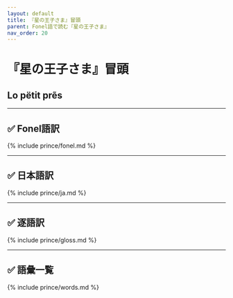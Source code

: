 ```yaml
---
layout: default
title: 『星の王子さま』冒頭
parent: Fonel語で読む『星の王子さま』
nav_order: 20
---
```


# 『星の王子さま』冒頭

## Lo pëtit prẽs
---

## ✅ Fonel語訳
{% include prince/fonel.md %}

<!--
*************************
---

## ✅ フランス語(原文)
{% include prince/fr.md %} 
*************************
-->

<!--
*************************
---

## ✅ 英語訳
{% include prince/en.md %}

*************************
-->

---

## ✅ 日本語訳
{% include prince/ja.md %}

---

## ✅ 逐語訳
{% include prince/gloss.md %}

---

## ✅ 語彙一覧
{% include prince/words.md %}


